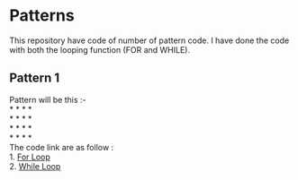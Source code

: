 # Patterns

This repository have code of number of pattern code. I have done the code with both the looping function (FOR and WHILE).

## Pattern 1
Pattern will be this :-   <br>
                            * * * *<br>
                            * * * *<br>
                            * * * *<br>
                            * * * *<br>
The code link are as follow :<br>
    1. [For Loop](https://github.com/INVINCIBLE06/Patterns/blob/main/Pattern/Pattern%201/for%20loop.cpp)<br>
    2. [While Loop](https://github.com/INVINCIBLE06/Patterns/blob/main/Pattern/Pattern%201/while%20loop.cpp)
